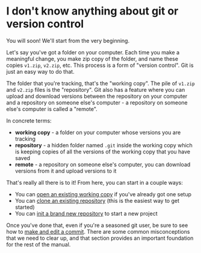 # I don't know anything about git or version control

You will soon!  We'll start from the very beginning.

Let's say you've got a folder on your computer.  Each time you make a meaningful change, you make zip copy of the folder, and name these copies `v1.zip`, `v2.zip`, etc.  This process is a form of "version control".  Git is just an easy way to do that.

The folder that you're tracking, that's the "working copy".  The pile of `v1.zip` and `v2.zip` files is the "repository".  Git also has a feature where you can upload and download versions between the repository on your computer and a repository on someone else's computer - a repository on someone else's computer is called a "remote".

In concrete terms:

- **working copy** - a folder on your computer whose versions you are tracking
- **repository** - a hidden folder named `.git` inside the working copy which is keeping copies of all the versions of the working copy that you have saved
- **remote** - a repository on someone else's computer, you can download versions from it and upload versions to it

That's really all there is to it!  From here, you can start in a couple ways:

- You can [open an existing working copy](open-working-copy/) if you've already got one setup
- You can [clone an existing repository](clone/) (this is the easiest way to get started)
- You can [init a brand new repository](init/) to start a new project

Once you've done that, even if you're a seasoned git user, be sure to see how to [make and edit a commit](commit/).  There are some common misconceptions that we need to clear up, and that section provides an important foundation for the rest of the manual.
